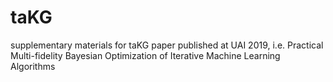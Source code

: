 # taKG
supplementary materials for taKG paper published at UAI 2019, i.e.
Practical Multi-fidelity Bayesian Optimization of Iterative Machine Learning Algorithms
